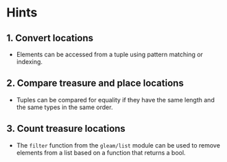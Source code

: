 # Hints

## 1. Convert locations

- Elements can be accessed from a tuple using pattern matching or indexing.

## 2. Compare treasure and place locations

- Tuples can be compared for equality if they have the same length and the same types in the same order.

## 3. Count treasure locations

- The `filter` function from the `gleam/list` module can be used to remove elements from a list based on a function that returns a bool.